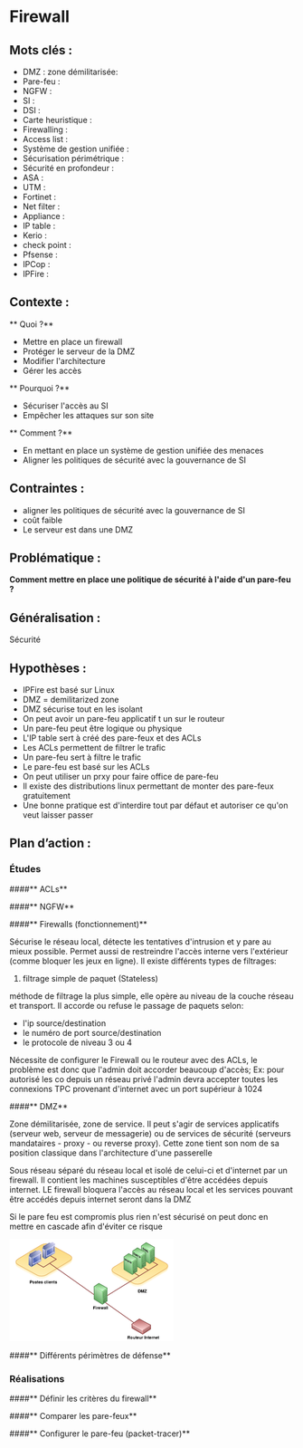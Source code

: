 # Firewall

## Mots clés :

* DMZ : zone démilitarisée: 
* Pare-feu :
* NGFW :
* SI :
* DSI :
* Carte heuristique :
* Firewalling :
* Access list :
* Système de gestion unifiée :
* Sécurisation périmétrique :
* Sécurité en profondeur :
* ASA :
* UTM :
* Fortinet :
* Net filter :
* Appliance :
* IP table :
* Kerio :
* check point :
* Pfsense :
* IPCop :
* IPFire :

## Contexte :

** Quoi ?**

* Mettre en place un firewall
* Protéger le serveur de la DMZ
* Modifier l'architecture
* Gérer les accès

** Pourquoi ?**

* Sécuriser l'accès au SI
* Empêcher les attaques sur son site

** Comment ?**

* En mettant en place un système de gestion unifiée des menaces
* Aligner les politiques de sécurité avec la gouvernance de SI

## Contraintes :

* aligner les politiques de sécurité avec la gouvernance de SI
* coût faible
* Le serveur est dans une DMZ

## Problématique :

**Comment mettre en place une politique de sécurité à l'aide d'un pare-feu ?**


## Généralisation :

Sécurité

## Hypothèses :

* IPFire est basé sur Linux
* DMZ = demilitarized zone
* DMZ sécurise tout en les isolant
* On peut avoir un pare-feu applicatif t un sur le routeur
* Un pare-feu peut être logique ou physique
* L'IP table sert à créé des pare-feux et des ACLs
* Les ACLs permettent de filtrer le trafic
* Un pare-feu sert à filtre le trafic
* Le pare-feu est basé sur les ACLs
* On peut utiliser un prxy pour faire office de pare-feu
* Il existe des distributions linux permettant de monter des pare-feux gratuitement
* Une bonne pratique est d'interdire tout par défaut et autoriser ce qu'on veut laisser passer

## Plan d’action :

### Études

####** ACLs**

####** NGFW**

####** Firewalls (fonctionnement)**

Sécurise le réseau local, détecte les tentatives d'intrusion et y pare au mieux possible. Permet aussi de restreindre l'accès interne vers l'extérieur (comme bloquer les jeux en ligne). 
Il existe différents types de filtrages:

1. filtrage simple de paquet (Stateless)

méthode de filtrage la plus simple, elle opère au niveau de la couche réseau et transport.  Il accorde ou refuse le passage de paquets selon:

* l'ip source/destination
* le numéro de port source/destination
* le protocole de niveau 3 ou 4

Nécessite de configurer le Firewall ou le routeur avec des ACLs, le problème est donc que l'admin doit accorder beaucoup d'accès; Ex: pour autorisé les co depuis un réseau privé l'admin devra accepter toutes les connexions TPC provenant d'internet avec un port supérieur à 1024



####** DMZ**

Zone démilitarisée, zone de service. 
Il peut s'agir de services applicatifs (serveur web, serveur de messagerie) ou de services de sécurité (serveurs  mandataires - proxy - ou reverse proxy). Cette zone tient son nom de sa position classique dans l'architecture d'une passerelle

Sous réseau séparé du réseau local et isolé de celui-ci et d'internet par un firewall. Il contient les machines susceptibles d'être accédées depuis internet. LE firewall bloquera l'accès au réseau local et les services pouvant être accédés depuis internet seront dans la DMZ

Si le pare feu est compromis plus rien n'est sécurisé on peut donc en mettre en cascade afin d'éviter ce risque

![](picsNico/DMZ.png)

####** Différents périmètres de défense**



### Réalisations

####** Définir les critères du firewall**

####** Comparer les pare-feux**

####** Configurer le pare-feu (packet-tracer)**
